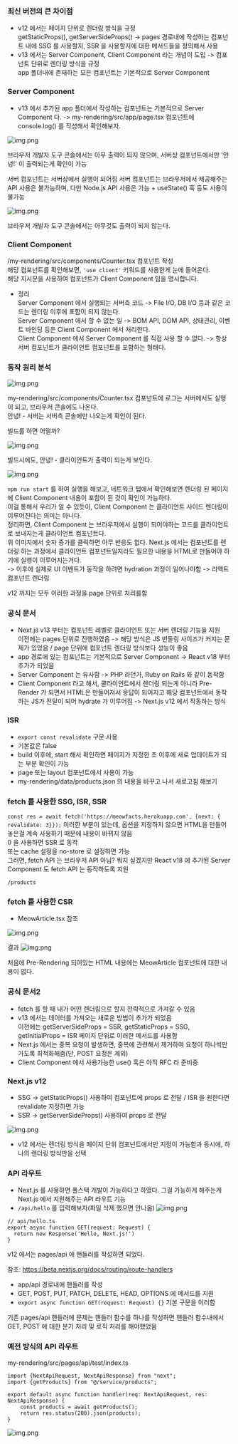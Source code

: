 ### 최신 버전의 큰 차이점

- v12 에서는 페이지 단위로 렌더링 방식을 규정   
getStaticProps(), getServerSideProps() -> pages 경로내에 작성하는 컴포넌트 내에 SSG 를 사용할지, SSR 을 사용할지에 대한 메서드들을 정의해서 사용
- v13 에서는 Server Component, Client Component 라는 개념이 도입 -> 컴포넌트 단위로 렌더링 방식을 규정   
app 폴더내에 존재하는 모든 컴포넌트는 기본적으로 Server Component

### Server Component
- v13 에서 추가된 app 폴더에서 작성하는 컴포넌트는 기본적으로 Server Component 다. -> my-rendering/src/app/page.tsx 컴포넌트에 console.log() 를 작성해서 확인해보자.

![img.png](imgs/img.png)

브라우저 개발자 도구 콘솔에서는 아무 출력이 되지 않으며, 서버상 컴포넌트에서만  '안녕!' 이 출력되는게 확인이 가능   

서버 컴포넌트는 서버상에서 실행이 되어짐
서버 컴포넌트는 브라우저에서 제공해주는 API 사용은 불가능하며, 다만 Node.js API 사용은 가능 + useState() 훅 등도 사용이 불가능

![img.png](imgs/img2.png)

브라우저 개발자 도구 콘솔에서는 아무것도 출력이 되지 않는다.

### Client Component

/my-rendering/src/components/Counter.tsx 컴포넌트 작성   
해당 컴포넌트를 확인해보면, `'use client'` 키워드를 사용한게 눈에 들어온다.   
해당 지시문을 사용하여 컴포넌트가 Client Component 임을 명시합니다.

- 정리   
Server Component 에서 실행되는 서버측 코드 -> File I/O, DB I/O 등과 같은 코드는 렌더링 이후에 포함이 되지 않는다.   
Server Component 에서 할 수 없는 일 -> BOM API, DOM API, 상태관리, 이벤트 바인딩 등은 Client Component 에서 처리한다.   
Client Component 에서 Server Component 를 직접 사용 할 수 없다. -> 항상 서버 컴포넌트가 클라이언트 컴포넌트를 포함하는 형태다.

### 동작 원리 분석

![img.png](imgs/img3.png)

my-rendering/src/components/Counter.tsx 컴포넌트에 로그는 서버에서도 실행이 되고, 브라우저 콘솔에도 나온다.   
안녕! - 서버는 서버측 콘솔에만 나오는게 확인이 된다.

빌드를 하면 어떨까?

![img.png](imgs/img4.png)

빌드시에도, 안녕! - 클라이언트가 출력이 되는게 보인다.

![img.png](imgs/img5.png)

`npm run start` 를 하여 실행을 해보고, 네트워크 탭에서 확인해보면 렌더링 된 페이지에 Client Component 내용이 포함이 된 것이 확인이 가능하다.   
이걸 통해서 우리가 알 수 있듯이, Client Component 는 클라이언트 사이드 렌더링이 이루어진다는 의미는 아니다.   
정리하면, Client Component 는 브라우저에서 실행이 되어야하는 코드를 클라이언트로 보내지는게 클라이언트 컴포넌트다.   
위 이미지에서 숫자 증가를 클릭하면 아무 반응도 없다. Next.js 에서는 컴포넌트를 렌더링 하는 과정에서 클라이언트 컴포넌트일지라도 필요한 내용을 HTML로 만들어야 하기에 실행이 이루어지는거다.   
-> 이후에 실제로 UI 이벤트가 동작을 하려면 hydration 과정이 일어나야함 -> 리액트 컴포넌트 렌더링   

v12 까지는 모두 이러한 과정을 page 단위로 처리를함

### 공식 문서
- Next.js v13 부터는 컴포넌트 레벨로 클라이언트 또는 서버 렌더링 기능을 지원   
이전에는 pages 단위로 진행하였음 -> 해당 방식은 JS 번들링 사이즈가 커지는 문제가 있었음 / page 단위에 컴포넌트 렌더링 방식보다 성능이 좋음
- app 경로에 있는 컴포넌트는 기본적으로 Server Component -> React v18 부터 추가가 되었음
- Server Component 는 유사함 -> PHP 라던가, Ruby on Rails 와 같이 동작함
- Client Component 라고 해서, 클라이언트에서 렌더링 되는게 아니라 Pre-Render 가 되면서 HTML은 만들어저서 응답이 되어지고 해당 컴포넌트에서 동작하는 JS가 전달이 되어 hydrate 가 이루어짐 -> Next.js v12 에서 작동하는 방식

### ISR
- `export const revalidate` 구문 사용
- 기본값은 false
- build 이후에, start 해서 확인하면 페이지가 지정한 초 이후에 새로 업데이트가 되는 부분 확인이 가능
- page 또는 layout 컴포넌트에서 사용이 가능
- my-rendering/data/products.json 의 내용을 바꾸고 나서 새로고침 해보기

### fetch 를 사용한 SSG, ISR, SSR

`const res = await fetch('https://meowfacts.herokuapp.com', {next: { revalidate: 3}});` 이러한 부분이 있는데, 옵션을 지정하지 않으면 HTML을 만들어놓은걸 계속 사용하기 때문에 내용이 바뀌지 않음   
0 을 사용하면 SSR 로 동작   
또는 cache 설정을 no-store 로 설정하면 가능   
그러면, fetch API 는 브라우저 API 아님? 뭐지 싶겠지만 React v18 에 추가된 Server Component 도 fetch API 는 동작하도록 지원

```
/products
```

### fetch 를 사용한 CSR

- MeowArticle.tsx 참조

![img.png](imgs/img6.png)

결과
![img.png](imgs/img7.png)

처음에 Pre-Rendering 되어있는 HTML 내용에는 MeowArticle 컴포넌트에 대한 내용이 없다.

### 공식 문서2

- fetch 를 할 때 내가 어떤 렌더링으로 할지 전략적으로 가져갈 수 있음
- v13 에서는 데이터를 가져오는 새로운 방법이 추가가 되었음   
이전에는 getServerSideProps = SSR, getStaticProps = SSG, getInitialProps = ISR 페이지 단위로 이러한 메서드를 사용함
- Next.js 에서는 중복 요청이 발생하면, 중복에 관련해서 제거하여 요청이 하나씩만 가도록 최적화해줌(단, POST 요청은 제외)
- Client Component 에서 사용가능한 use() 훅은 아직 RFC 라 준비중

### Next.js v12

- SSG -> getStaticProps() 사용하여 컴포넌트에 props 로 전달 / ISR 을 원한다면 revalidate 지정하면 가능
- SSR -> getServerSideProps() 사용하여 props 로 전달

![img.png](imgs/img8.png)

- v12 에서는 렌더링 방식을 페이지 단위 컴포넌트에서만 지정이 가능함과 동시에, 하나의 렌더링 방식만을 선택

### API 라우트

- Next.js 를 사용하면 풀스택 개발이 가능하다고 하였다. 그걸 가능하게 해주는게 Next.js 에서 지원해주는 API 라우트 기능
- `/api/hello` 를 입력해보자(파일 삭제 했으면 안나옴) 
![img.png](imgs/img9.png)

```
// api/hello.ts
export async function GET(request: Request) {
  return new Response('Hello, Next.js!')
}
```

v12 에서는 pages/api 에 핸들러를 작성하면 되었다.

참조: https://beta.nextjs.org/docs/routing/route-handlers
- app/api 경로내에 핸들러를 작성
- GET, POST, PUT, PATCH, DELETE, HEAD, OPTIONS 에 메서드를 지원
- `export async function GET(request: Request) {}` 기본 구문을 이러함

기존 pages/api 핸들러에 문제는 핸들러 함수를 하나를 작성하면 핸들러 함수내에서 GET, POST 에 대한 분기 처리 및 로직 처리를 해야했었음

### 예전 방식의 API 라우트

my-rendering/src/pages/api/test/index.ts
```
import {NextApiRequest, NextApiResponse} from "next";
import {getProducts} from "@/service/products";

export default async function handler(req: NextApiRequest, res: NextApiResponse) {
    const products = await getProducts();
    return res.status(200).json(products);
}
```

![img.png](imgs/img10.png)

